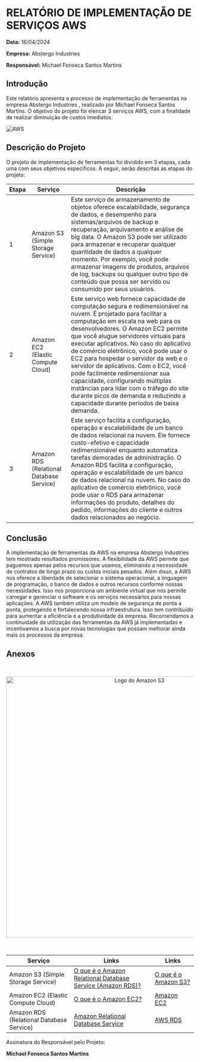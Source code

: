 # RELATÓRIO DE IMPLEMENTAÇÃO DE SERVIÇOS AWS

**Data:** 16/04/2024

**Empresa:** Abstergo Industries 

**Responsável:** Michael Fonseca Santos Martins

## Introdução
Este relatório apresenta o processo de implementação de ferramentas na empresa Abstergo Industries , realizado por Michael Fonseca Santos Martins. O objetivo do projeto foi elencar 3 serviços AWS, com a finalidade de realizar diminuição de custos imediatos.

![AWS](https://img.shields.io/badge/AWS-000.svg?style=for-the-badge&logo=amazon-aws&logoColor=white)

## Descrição do Projeto
O projeto de implementação de ferramentas foi dividido em 3 etapas, cada uma com seus objetivos específicos. A seguir, serão descritas as etapas do projeto:



| Etapa | Serviço | Descrição |
|-------|---------|-----------|
| 1 | Amazon S3 (Simple Storage Service) | Este serviço de armazenamento de objetos oferece escalabilidade, segurança de dados, e desempenho para sistemas/arquivos de backup e recuperação, arquivamento e análise de big data. O Amazon S3 pode ser utilizado para armazenar e recuperar qualquer quantidade de dados a qualquer momento. Por exemplo, você pode armazenar imagens de produtos, arquivos de log, backups ou qualquer outro tipo de conteúdo que possa ser servido ou consumido por seus usuários. |
| 2 | Amazon EC2 (Elastic Compute Cloud) | Este serviço web fornece capacidade de computação segura e redimensionável na nuvem. É projetado para facilitar a computação em escala na web para os desenvolvedores. O Amazon EC2 permite que você alugue servidores virtuais para executar aplicativos. No caso do aplicativo de comércio eletrônico, você pode usar o EC2 para hospedar o servidor da web e o servidor de aplicativos. Com o EC2, você pode facilmente redimensionar sua capacidade, configurando múltiplas instâncias para lidar com o tráfego do site durante picos de demanda e reduzindo a capacidade durante períodos de baixa demanda. |
| 3 | Amazon RDS (Relational Database Service) | Este serviço facilita a configuração, operação e escalabilidade de um banco de dados relacional na nuvem. Ele fornece custo-efetivo e capacidade redimensionável enquanto automatiza tarefas demoradas de administração. O Amazon RDS facilita a configuração, operação e escalabilidade de um banco de dados relacional na nuvem. No caso do aplicativo de comércio eletrônico, você pode usar o RDS para armazenar informações do produto, detalhes do pedido, informações do cliente e outros dados relacionados ao negócio. |



## Conclusão
A implementação de ferramentas da AWS na empresa Abstergo Industries tem mostrado resultados promissores. A flexibilidade da AWS permite que paguemos apenas pelos recursos que usamos, eliminando a necessidade de contratos de longo prazo ou custos iniciais pesados. Além disso, a AWS nos oferece a liberdade de selecionar o sistema operacional, a linguagem de programação, o banco de dados e outros recursos conforme nossas necessidades. Isso nos proporciona um ambiente virtual que nos permite carregar e gerenciar o software e os serviços necessários para nossas aplicações. A AWS também utiliza um modelo de segurança de ponta a ponta, protegendo e fortalecendo nossa infraestrutura. Isso tem contribuído para aumentar a eficiência e a produtividade da empresa. Recomendamos a continuidade da utilização das ferramentas da AWS já implementadas e incentivamos a busca por novas tecnologias que possam melhorar ainda mais os processos da empresa.

## Anexos

<br>
<p align="center">
<img src="https://www.itexperts.com.br/wp-content/uploads/2023/03/29153501/servicosaws.png" alt="Logo do Amazon S3" width="700">
</p>

<br>


| Serviço | Links | Links
|---------|------|------|
| Amazon S3 (Simple Storage Service) | [O que é o Amazon Relational Database Service (Amazon RDS)?](https://aws.amazon.com/pt/s3/) | [O que é o Amazon S3?](https://docs.aws.amazon.com/pt_br/AmazonS3/latest/userguide/Welcome.html) |
| Amazon EC2 (Elastic Compute Cloud)  | [O que é o Amazon EC2? ](https://docs.aws.amazon.com/pt_br/AWSEC2/latest/UserGuide/concepts.html) | [Amazon EC2](https://aws.amazon.com/pt/ec2/b) |
| Amazon RDS (Relational Database Service)  | [Amazon Relational Database Service ](https://docs.aws.amazon.com/pt_br/AmazonRDS/latest/UserGuide/Welcome.html) | [AWS RDS](https://hands-on.cloud/aws-services/rds/) |



Assinatura do Responsável pelo Projeto:

**Michael Fonseca Santos Martins**